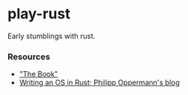 # play-rust

Early stumblings with rust.

### Resources
- ["The Book"](https://doc.rust-lang.org/book/title-page.html)
- [Writing an OS in Rust; Philipp Oppermann's blog](https://os.phil-opp.com)
